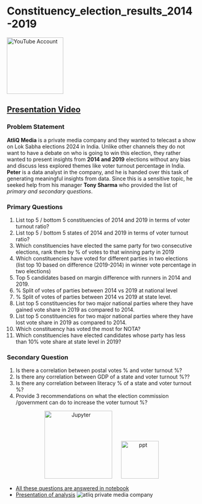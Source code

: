 # Constituency_election_results_2014-2019

<a href="https://www.youtube.com/watch?v=4UWoyQXEGuU"><img src="https://www.cdnlogo.com/logos/y/92/youtube.svg" title="YouTube" alt="YouTube Account" width="150"/></a>  
## [Presentation Video](https://www.youtube.com/watch?v=4UWoyQXEGuU)

### Problem Statement
**AtliQ Media** is a private media company and they wanted to telecast a show on Lok Sabha elections 2024 in India. Unlike other channels they do not want to have a debate on who is going to win this election, they rather wanted to present insights from **2014 and 2019** elections without any bias and discuss less explored themes like voter turnout percentage in India.  **Peter** is a data analyst in the company, and he is handed over this task of generating meaningful insights from data. Since this is a sensitive topic, he seeked help from his manager **Tony Sharma** who provided the list of *primary and secondary questions*.

### Primary Questions
1. List top 5 / bottom 5 constituencies of 2014 and 2019 in terms of voter turnout ratio?
2. List top 5 / bottom 5 states of 2014 and 2019 in terms of voter turnout ratio?
3. Which constituencies have elected the same party for two consecutive elections, rank them by % of votes to that winning party in 2019
4. Which constituencies have voted for different parties in two elections (list top 10 based on difference (2019-2014) in winner vote percentage in two elections)
5. Top 5 candidates based on margin difference with runners in 2014 and 2019.
6. % Split of votes of parties between 2014 vs 2019 at national level
7. % Split of votes of parties between 2014 vs 2019 at state level.
8. List top 5 constituencies for two major national parties where they have gained vote share in 2019 as compared to 2014.
9. List top 5 constituencies for two major national parties where they have lost vote share in 2019 as compared to 2014.
10. Which constituency has voted the most for NOTA?
11. Which constituencies have elected candidates whose party has less than 10% vote share at state level in 2019?

### Secondary Question
1. Is there a correlation between postal votes % and voter turnout %?
2. Is there any correlation between GDP of a state and voter turnout %??
3. Is there any correlation between literacy % of a state and voter turnout %?
4. Provide 3 recommendations on what the election commission /government can do to increase the voter turnout %?

<div align=center>
<a href="https://github.com/rishabh11336/Constituency_election_results_2014-2019/blob/main/data%26notebook/EDA.ipynb"><img src="https://jupyter.org/assets/logos/rectanglelogo-greytext-orangebody-greymoons.svg" title="Jupyter" alt="Jupyter" width="180"/></a>&ensp;&ensp;&ensp;
<a href="https://github.com/rishabh11336/Constituency_election_results_2014-2019/blob/main/atliq%20private%20media%20company%20ppt.pdf"><img src="https://upload.wikimedia.org/wikipedia/commons/0/0d/Microsoft_Office_PowerPoint_%282019%E2%80%93present%29.svg" title="ppt" alt="ppt" width="100"/></a>
</div>  

- [All these questions are answered in notebook](https://github.com/rishabh11336/Constituency_election_results_2014-2019/blob/main/data%26notebook/EDA.ipynb)  
- [Presentation of analysis](https://github.com/rishabh11336/Constituency_election_results_2014-2019/blob/main/atliq%20private%20media%20company%20ppt.pdf)
![atliq private media company](https://github.com/rishabh11336/Constituency_election_results_2014-2019/assets/67859818/c64c8b4d-b132-436d-815d-c379976d19b4)
